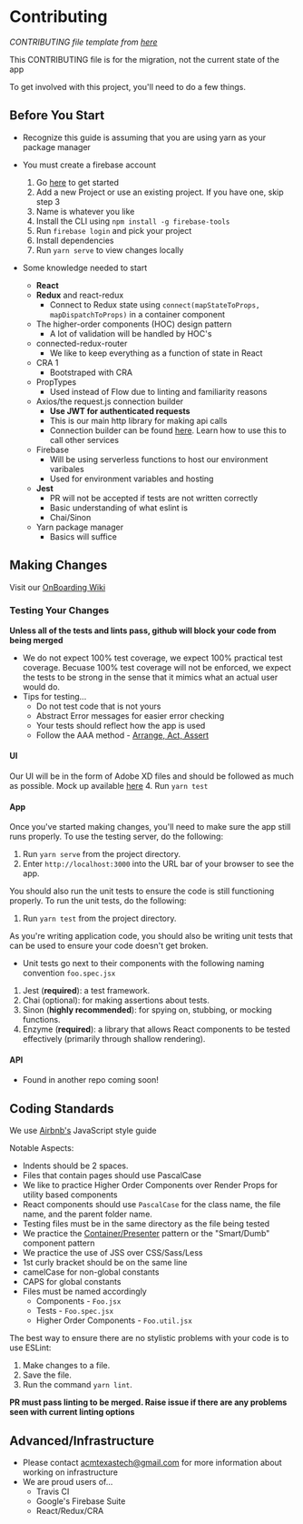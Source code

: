 # Contributing
*CONTRIBUTING file template from [here](https://github.com/TTUSDC/cpceed-student-app/blob/master/.github/CONTRIBUTING.md)*

This CONTRIBUTING file is for the migration, not the current state of the app

To get involved with this project, you'll need to do a few things.

## Before You Start
- Recognize this guide is assuming that you are using yarn as your package manager

- You must create a firebase account
  1. Go [here](https://console.firebase.google.com/u/0/) to get started
  2. Add a new Project or use an existing project. If you have one, skip step 3
  3. Name is whatever you like
  4. Install the CLI using `npm install -g firebase-tools`
  5. Run `firebase login` and pick your project
  6. Install dependencies
  7. Run `yarn serve` to view changes locally

- Some knowledge needed to start
  - **React**
  - **Redux** and react-redux
    * Connect to Redux state using `connect(mapStateToProps, mapDispatchToProps)` in a container component
  - The higher-order components (HOC) design pattern
    * A lot of validation will be handled by HOC's
  - connected-redux-router
    * We like to keep everything as a function of state in React
  - CRA 1
    * Bootstraped with CRA
  - PropTypes
    * Used instead of Flow due to linting and familiarity reasons
  - Axios/the request.js connection builder
    * **Use JWT for authenticated requests**
    * This is our main http library for making api calls
    * Connection builder can be found [here](https://github.com/TTUSDC/ttuacm-utility/blob/master/request.js). Learn how to use this to call other services
  - Firebase
    * Will be using serverless functions to host our environment varibales
    * Used for environment variables and hosting
  - **Jest**
    * PR will not be accepted if tests are not written correctly
    * Basic understanding of what eslint is
    * Chai/Sinon
  - Yarn package manager
    * Basics will suffice

## Making Changes

Visit our [OnBoarding Wiki](https://github.com/TTUSDC/ttuacm-client/wiki/OnBoarding)

### Testing Your Changes

**Unless all of the tests and lints pass, github will block your code from being merged**
* We do not expect 100% test coverage, we expect 100% practical test coverage. Becuase 100% test coverage will not be enforced, we expect the tests to be strong in the sense that it mimics what an actual user would do.
* Tips for testing...
  - Do not test code that is not yours
  - Abstract Error messages for easier error checking
  - Your tests should reflect how the app is used
  - Follow the AAA method - [Arrange, Act, Assert](https://medium.com/@pjbgf/title-testing-code-ocd-and-the-aaa-pattern-df453975ab80)

#### UI

Our UI will be in the form of Adobe XD files and should be followed as much as possible. Mock up available [here](https://github.com/TTUSDC/TTUACM-MockUps)
4. Run `yarn test`

#### App

Once you've started making changes, you'll need to make sure the app still runs properly.
To use the testing server, do the following:

1. Run `yarn serve` from the project directory.
2. Enter `http://localhost:3000` into the URL bar of your browser to see the app.

You should also run the unit tests to ensure the code is still functioning properly.
To run the unit tests, do the following:

1. Run `yarn test` from the project directory.

As you're writing application code, you should also be writing unit tests that can be used to ensure your code doesn't get broken.

- Unit tests go next to their components with the following naming convention `foo.spec.jsx`

1. Jest (**required**): a test framework.
2. Chai (optional): for making assertions about tests.
3. Sinon (**highly recommended**): for spying on, stubbing, or mocking functions.
4. Enzyme (**required**): a library that allows React components to be tested effectively (primarily through shallow rendering).

#### API
- Found in another repo coming soon!

## Coding Standards
We use [Airbnb's](https://github.com/airbnb/javascript) JavaScript style guide

Notable Aspects:

- Indents should be 2 spaces.
- Files that contain pages should use PascalCase
- We like to practice Higher Order Components over Render Props for utility based components
- React components should use `PascalCase` for the class name, the file name, and the parent folder name.
- Testing files must be in the same directory as the file being tested
- We practice the [Container/Presenter](https://medium.com/@dan_abramov/smart-and-dumb-components-7ca2f9a7c7d0) pattern or the "Smart/Dumb" component pattern
- We practice the use of JSS over CSS/Sass/Less
- 1st curly bracket should be on the same line
- camelCase for non-global constants
- CAPS for global constants
- Files must be named accordingly
  - Components - `Foo.jsx`
  - Tests - `Foo.spec.jsx`
  - Higher Order Components - `Foo.util.jsx`

The best way to ensure there are no stylistic problems with your code is to use ESLint:

1. Make changes to a file.
2. Save the file.
3. Run the command `yarn lint`.

**PR must pass linting to be merged. Raise issue if there are any problems seen with current linting options**

## Advanced/Infrastructure
* Please contact acmtexastech@gmail.com for more information about working on infrastructure
* We are proud users of...
    * Travis CI
    * Google's Firebase Suite
    * React/Redux/CRA
